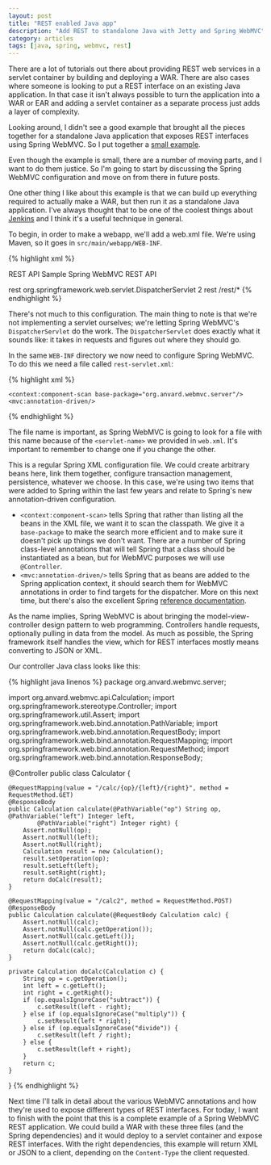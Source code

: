 ```yaml
---
layout: post
title: "REST enabled Java app"
description: "Add REST to standalone Java with Jetty and Spring WebMVC"
category: articles
tags: [java, spring, webmvc, rest]
---
```


There are a lot of tutorials out there about providing REST web services
in a servlet container by building and deploying a WAR. There are also
cases where someone is looking to put a REST interface on an existing
Java application. In that case it isn't always possible to turn the
application into a WAR or EAR and adding a servlet container as a
separate process just adds a layer of complexity.

Looking around, I didn't see a good example that brought all the pieces
together for a standalone Java application that exposes REST interfaces
using Spring WebMVC. So I put together a [small example][webapp].

Even though the example is small, there are a number of moving parts, and
I want to do them justice. So I'm going to start by discussing the Spring
WebMVC configuration and move on from there in future posts.

One other thing I like about this example is that we can build up everything
required to actually make a WAR, but then run it as a standalone Java
application. I've always thought that to be one of the coolest things about
[Jenkins][] and I think it's a useful technique in general.

To begin, in order to make a webapp, we'll add a web.xml file. We're using
Maven, so it goes in `src/main/webapp/WEB-INF`.

{% highlight xml %}
<?xml version="1.0" encoding="ISO-8859-1"?>
<!DOCTYPE web-app PUBLIC "-//Sun Microsystems, Inc.//DTD Web Application 2.3//EN" "http://java.sun.com/dtd/web-app_2_3.dtd">
<web-app>

  <display-name>REST API</display-name>
  <description>Sample Spring WebMVC REST API</description>

  <servlet>
    <servlet-name>rest</servlet-name>
    <servlet-class>org.springframework.web.servlet.DispatcherServlet</servlet-class>
    <load-on-startup>2</load-on-startup>
  </servlet>

  <servlet-mapping>
    <servlet-name>rest</servlet-name>
    <url-pattern>/rest/*</url-pattern>
  </servlet-mapping>

</web-app>
{% endhighlight %}

There's not much to this configuration. The main thing to note is that we're
not implementing a servlet ourselves; we're letting Spring WebMVC's
`DispatcherServlet` do the work. The `DispatcherServlet` does exactly what
it sounds like: it takes in requests and figures out where they should go.

In the same `WEB-INF` directory we now need to configure Spring WebMVC.
To do this we need a file called `rest-servlet.xml`:

{% highlight xml %}
<?xml version="1.0" encoding="UTF-8"?>
<beans xmlns="http://www.springframework.org/schema/beans"
xmlns:xsi="http://www.w3.org/2001/XMLSchema-instance" 
xmlns:context="http://www.springframework.org/schema/context"
xmlns:mvc="http://www.springframework.org/schema/mvc"
xsi:schemaLocation="
http://www.springframework.org/schema/beans http://www.springframework.org/schema/beans/spring-beans-3.0.xsd
http://www.springframework.org/schema/context http://www.springframework.org/schema/context/spring-context-3.0.xsd
http://www.springframework.org/schema/mvc http://www.springframework.org/schema/mvc/spring-mvc-3.0.xsd">

    <context:component-scan base-package="org.anvard.webmvc.server"/>
    <mvc:annotation-driven/>

</beans>
{% endhighlight %} 

The file name is important, as Spring WebMVC is going to look for a file with this name
because of the `<servlet-name>` we provided in `web.xml`. It's important to remember
to change one if you change the other.

This is a regular Spring XML configuration file. We could create arbitrary beans here,
link them together, configure transaction management, persistence, whatever we choose.
In this case, we're using two items that were added to Spring within the last few years
and relate to Spring's new annotation-driven configuration.

* `<context:component-scan>` tells Spring that rather than listing all the beans in
the XML file, we want it to scan the classpath. We give it a `base-package` to make
the search more efficient and to make sure it doesn't pick up things we don't want.
There are a number of Spring class-level annotations that will tell Spring that a
class should be instantiated as a bean, but for WebMVC purposes we will use `@Controller`.
* `<mvc:annotation-driven/>` tells Spring that as beans are added to the Spring 
application context, it should search them for WebMVC annotations in order to
find targets for the dispatcher. More on this next time, but there's also the
excellent Spring [reference documentation][springref].

As the name implies, Spring WebMVC is about bringing the model-view-controller design
pattern to web programming. Controllers handle requests, optionally pulling in data
from the model. As much as possible, the Spring framework itself handles the view,
which for REST interfaces mostly means converting to JSON or XML.

Our controller Java class looks like this:

{% highlight java linenos %}
package org.anvard.webmvc.server;

import org.anvard.webmvc.api.Calculation;
import org.springframework.stereotype.Controller;
import org.springframework.util.Assert;
import org.springframework.web.bind.annotation.PathVariable;
import org.springframework.web.bind.annotation.RequestBody;
import org.springframework.web.bind.annotation.RequestMapping;
import org.springframework.web.bind.annotation.RequestMethod;
import org.springframework.web.bind.annotation.ResponseBody;

@Controller
public class Calculator {

    @RequestMapping(value = "/calc/{op}/{left}/{right}", method = RequestMethod.GET)
    @ResponseBody
    public Calculation calculate(@PathVariable("op") String op, @PathVariable("left") Integer left,
            @PathVariable("right") Integer right) {
        Assert.notNull(op);
        Assert.notNull(left);
        Assert.notNull(right);
        Calculation result = new Calculation();
        result.setOperation(op);
        result.setLeft(left);
        result.setRight(right);
        return doCalc(result);
    }

    @RequestMapping(value = "/calc2", method = RequestMethod.POST)
    @ResponseBody
    public Calculation calculate(@RequestBody Calculation calc) {
        Assert.notNull(calc);
        Assert.notNull(calc.getOperation());
        Assert.notNull(calc.getLeft());
        Assert.notNull(calc.getRight());
        return doCalc(calc);
    }

    private Calculation doCalc(Calculation c) {
        String op = c.getOperation();
        int left = c.getLeft();
        int right = c.getRight();
        if (op.equalsIgnoreCase("subtract")) {
            c.setResult(left - right);
        } else if (op.equalsIgnoreCase("multiply")) {
            c.setResult(left * right);
        } else if (op.equalsIgnoreCase("divide")) {
            c.setResult(left / right);
        } else {
            c.setResult(left + right);
        }
        return c;
    }
    
}
{% endhighlight %}

Next time I'll talk in detail about the various WebMVC annotations and
how they're used to expose different types of REST interfaces. For today,
I want to finish with the point that this is a complete example of a
Spring WebMVC REST application. We could build a WAR with these three files
(and the Spring dependencies) and it would deploy to a servlet container
and expose REST interfaces. With the right dependencies, this example
will return XML or JSON to a client, depending on the `Content-Type`
the client requested.

[webapp]:https://github.com/AlanHohn/webmvc
[springref]:http://docs.spring.io/spring/docs/2.5.6/reference/mvc.html#mvc-annotation
[jenkins]:http://jenkins-ci.org/

